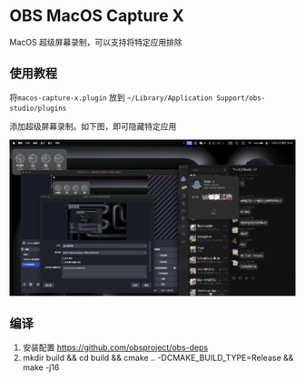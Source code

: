 # OBS MacOS Capture X

MacOS 超级屏幕录制，可以支持将特定应用排除

## 使用教程

将`macos-capture-x.plugin` 放到 `~/Library/Application Support/obs-studio/plugins`

添加超级屏幕录制。如下图，即可隐藏特定应用

![截图](./images/capture.png)


## 编译

1. 安装配置 https://github.com/obsproject/obs-deps
2. mkdir build && cd build && cmake .. -DCMAKE_BUILD_TYPE=Release && make -j16